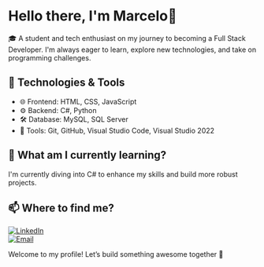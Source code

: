 # Hello there, I'm Marcelo👋

🎓 A student and tech enthusiast on my journey to becoming a Full Stack Developer. I'm always eager to learn, explore new technologies, and take on programming challenges.

## 🚀 Technologies & Tools  
- 🌐 Frontend: HTML, CSS, JavaScript  
- ⚙️ Backend: C#, Python
- 🛠️ Database: MySQL, SQL Server  
- 🔧 Tools: Git, GitHub, Visual Studio Code, Visual Studio 2022  

## 📌 What am I currently learning?  
I'm currently diving into C# to enhance my skills and build more robust projects.  

## 📫 Where to find me?  
[![LinkedIn](https://img.shields.io/badge/LinkedIn-0077B5?style=for-the-badge&logo=linkedin&logoColor=white)](https://www.linkedin.com/in/marcelo-cambraia-villela-180860313/)  
[![Email](https://img.shields.io/badge/Email-D14836?style=for-the-badge&logo=gmail&logoColor=white)](mailto:marcelocambraiav@gmail.com)  

Welcome to my profile! Let’s build something awesome together 🚀  


<!--
**MarceloCambraia/MarceloCambraia** is a ✨ _special_ ✨ repository because its `README.md` (this file) appears on your GitHub profile.

Here are some ideas to get you started:

- 🔭 I’m currently working on ...
- 🌱 I’m currently learning ...
- 👯 I’m looking to collaborate on ...
- 🤔 I’m looking for help with ...
- 💬 Ask me about ...
- 📫 How to reach me: ...
- 😄 Pronouns: ...
- ⚡ Fun fact: ...
-->
